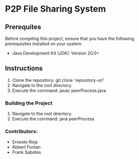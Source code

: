 # P2P File Sharing System

## Prerequites
Before compiling this project, ensure that you have the following prerequisites installed on your system.

* Java Development Kit (JDK): Version 20.0+

## Instructions
1. Clone the repository: git clone 'repository-url'
2. Navigate to the root directory.
3. Execute the command: javac peerProcess.java

### Building the Project
1. Navigate to the root directory.
2. Execute the command: java peerProcess <PeerID>

### Contributors:
- Ernesto Roja
- Robert Fontan
- Frank Sabates